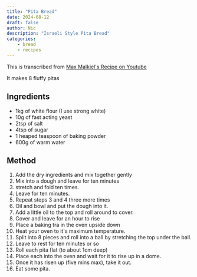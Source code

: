 ```yaml
---
title: "Pita Bread"
date: 2024-08-12
draft: false
author: Nic 
description: "Israeli Style Pita Bread"
categories:
    - bread
    - recipes
---
```


This is transcribed from [Max Malkiel's Recipe on Youtube](https://www.youtube.com/watch?v=MzNv-MjLc-w)

It makes 8 fluffy pitas

<!--more-->


## Ingredients

* 1kg of white flour (I use strong white)
* 10g of fast acting yeast
* 2tsp of salt
* 4tsp of sugar
* 1 heaped teaspoon of baking powder
* 600g of warm water

## Method

1. Add the dry ingredients and mix together gently
2. Mix into a dough and leave for ten minutes
3. stretch and fold ten times.
4. Leave for ten minutes.
5. Repeat steps 3 and 4 three more times 
6. Oil and bowl and put the dough into it.
7. Add a little oil to the top and roll around to cover.
8. Cover and leave for an hour to rise
9. Place a baking tra in the oven upside down
10. Heat your oven to it's maximum temperature.
11. Split into 8 pieces and roll into a ball by stretching the top under the ball.
12. Leave to rest for ten minutes or so 
13. Roll each pita flat (to about 1cm deep)
14. Place each into the oven and wait for it to rise up in a dome. 
15. Once it has risen up (five mins max), take it out. 
16. Eat some pita. 

